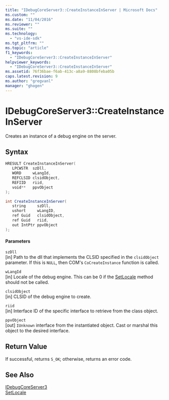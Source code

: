 ```yaml
---
title: "IDebugCoreServer3::CreateInstanceInServer | Microsoft Docs"
ms.custom: ""
ms.date: "11/04/2016"
ms.reviewer: ""
ms.suite: ""
ms.technology: 
  - "vs-ide-sdk"
ms.tgt_pltfrm: ""
ms.topic: "article"
f1_keywords: 
  - "IDebugCoreServer3::CreateInstanceInServer"
helpviewer_keywords: 
  - "IDebugCoreServer3::CreateInstanceInServer"
ms.assetid: 76f36bae-f6ab-413c-a8a9-8808bfeba05b
caps.latest.revision: 9
ms.author: "gregvanl"
manager: "ghogen"
---
```

# IDebugCoreServer3::CreateInstanceInServer
Creates an instance of a debug engine on the server.  
  
## Syntax  
  
```cpp  
HRESULT CreateInstanceInServer(  
   LPCWSTR  szDll,  
   WORD     wLangId,  
   REFCLSID clsidObject,  
   REFIID   riid,  
   void**   ppvObject  
);  
```  
  
```csharp  
int CreateInstanceInServer(  
   string     szDll,   
   ushort     wLangID,   
   ref Guid   clsidObject,   
   ref Guid   riid,   
   out IntPtr ppvObject  
);  
```  
  
#### Parameters  
 `szDll`  
 [in] Path to the dll that implements the CLSID specified in the `clsidObject` parameter. If this is `NULL`, then COM's `CoCreateInstance` function is called.  
  
 `wLangId`  
 [in] Locale of the debug engine. This can be 0 if the [SetLocale](../../../extensibility/debugger/reference/idebugengine2-setlocale.md) method should not be called.  
  
 `clsidObject`  
 [in] CLSID of the debug engine to create.  
  
 `riid`  
 [in] Interface ID of the specific interface to retrieve from the class object.  
  
 `ppvObject`  
 [out] `IUnknown` interface from the instantiated object. Cast or marshal this object to the desired interface.  
  
## Return Value  
 If successful, returns `S_OK`; otherwise, returns an error code.  
  
## See Also  
 [IDebugCoreServer3](../../../extensibility/debugger/reference/idebugcoreserver3.md)   
 [SetLocale](../../../extensibility/debugger/reference/idebugengine2-setlocale.md)